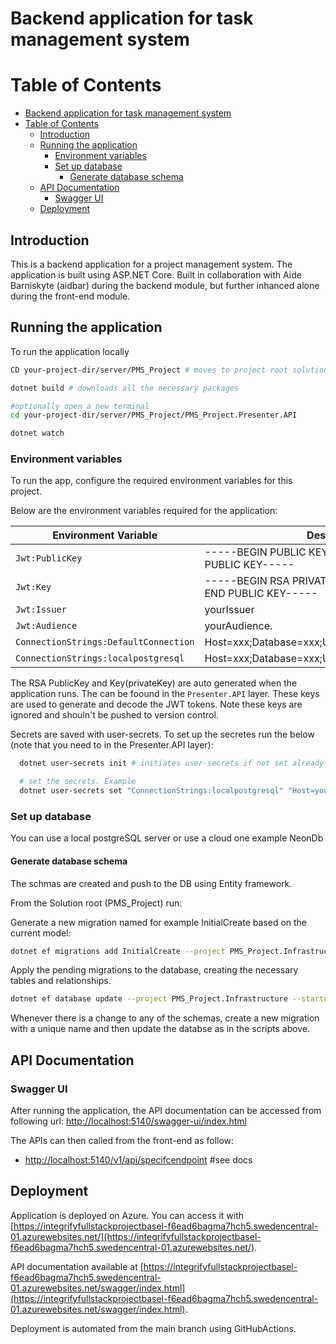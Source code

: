 # Backend application for task management system

# Table of Contents

- [Backend application for task management system](#backend-application-for-task-management-system)
- [Table of Contents](#table-of-contents)
  - [Introduction](#introduction)
  - [Running the application](#running-the-application)
    - [Environment variables](#environment-variables)
    - [Set up database](#set-up-database)
      - [Generate database schema](#generate-database-schema)
  - [API Documentation](#api-documentation)
    - [Swagger UI](#swagger-ui)
  - [Deployment](#deployment)

## Introduction

This is a backend application for a project management system.
The application is built using ASP.NET Core. Built in collaboration with Aide Barniskyte (aidbar) during the backend module, but further inhanced alone during the front-end module.

## Running the application

To run the application locally

```sh
CD your-project-dir/server/PMS_Project # moves to project root solution

dotnet build # downloads all the necessary packages

#optionally open a new terminal
cd your-project-dir/server/PMS_Project/PMS_Project.Presenter.API

dotnet watch
``` 

### Environment variables

To run the app, configure the required environment variables for this project.

Below are the environment variables required for the application:

| Environment Variable                  | Description                                                      |
| ------------------------------------- | ---------------------------------------------------------------- |
| `Jwt:PublicKey`                       | -----BEGIN PUBLIC KEY-----keycontent----END PUBLIC KEY-----      |
| `Jwt:Key`                             | -----BEGIN RSA PRIVATE KEY-----keycontent----END PUBLIC KEY----- |
| `Jwt:Issuer`                          | yourIssuer                                                       |
| `Jwt:Audience`                        | yourAudience.                                                    |
| `ConnectionStrings:DefaultConnection` | Host=xxx;Database=xxx;Username=xxx;Password=xxx                  |
| `ConnectionStrings:localpostgresql`   | Host=xxx;Database=xxx;Username=xxx;Password=xxx                  |

The RSA PublicKey and Key(privateKey) are auto generated when the application runs. The can be foound in the ``Presenter.API`` layer. These keys are used to generate and decode the JWT tokens. Note these keys are ignored and shouln't be pushed to version control.

Secrets are saved with user-secrets. To set up the secretes run the below (note that you need to in the Presenter.API layer):

 ```bash
   dotnet user-secrets init # initiates user-secrets if not set already

   # set the secrets. Example
   dotnet user-secrets set "ConnectionStrings:localpostgresql" "Host=yourHost;Database=yourDB;Username=Username;Password=yourPSWD"

   ```

### Set up database

You can use a local postgreSQL server or use a cloud one example NeonDb

#### Generate database schema

The schmas are created and push to the DB using Entity framework.

From the Solution root (PMS_Project) run:

Generate a new migration named for example InitialCreate based on the current model:
  ```bash
  dotnet ef migrations add InitialCreate --project PMS_Project.Infrastructure --startup-project PMS_Project.Presenter.API
  ```
  Apply the pending migrations to the database, creating the necessary tables and relationships.
  ```bash
  dotnet ef database update --project PMS_Project.Infrastructure --startup-project PMS_Project.Presenter.API
  ```
  Whenever there is a change to any of the schemas, create a new migration with a unique name and then update the databse as in the scripts above.

## API Documentation

### Swagger UI

After running the application, the API documentation can be accessed
from following url: [http://localhost:5140/swagger-ui/index.html](http://localhost:5140/swagger-ui/index.html)

The APIs can then called from the front-end as follow:

- [http://localhost:5140/v1/api/specifcendpoint](http://localhost:5140/v1/api/specifcendpoint) #see docs

## Deployment

Application is deployed on Azure. You can access it with
[https://integrifyfullstackprojectbasel-f6ead6bagma7hch5.swedencentral-01.azurewebsites.net/](https://integrifyfullstackprojectbasel-f6ead6bagma7hch5.swedencentral-01.azurewebsites.net/).

API documentation available at [https://integrifyfullstackprojectbasel-f6ead6bagma7hch5.swedencentral-01.azurewebsites.net/swagger/index.html](https://integrifyfullstackprojectbasel-f6ead6bagma7hch5.swedencentral-01.azurewebsites.net/swagger/index.html).

Deployment is automated from the main branch using GitHubActions.
